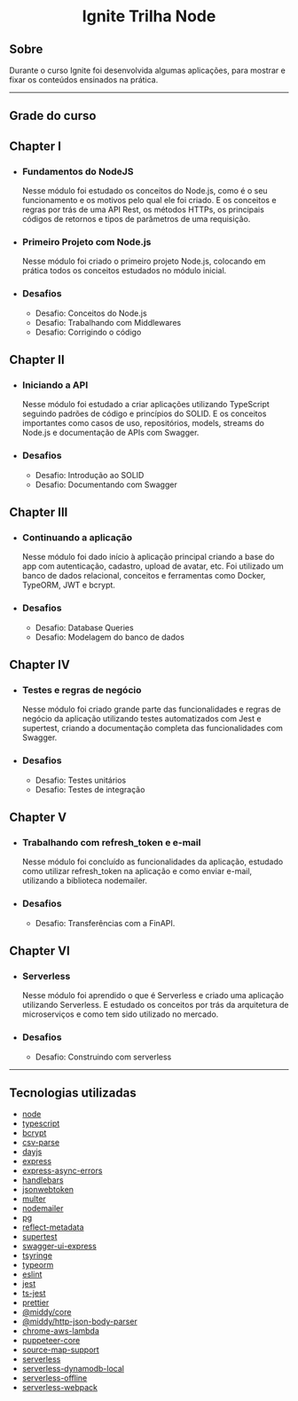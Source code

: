 <h1 align="center">
  Ignite Trilha Node
</h1>

## Sobre

Durante o curso Ignite foi desenvolvida algumas aplicações, para mostrar e fixar os conteúdos ensinados na prática.

---

## Grade do curso

## Chapter I

- ### Fundamentos do NodeJS

  Nesse módulo foi estudado os conceitos do Node.js, como é o seu funcionamento e os motivos pelo qual ele foi criado. E os conceitos e regras por trás de uma API Rest, os métodos HTTPs, os principais códigos de retornos e tipos de parâmetros de uma requisição.

- ### Primeiro Projeto com Node.js

  Nesse módulo foi criado o primeiro projeto Node.js, colocando em prática todos os conceitos estudados no módulo inicial.

- ### Desafios

  - Desafio: Conceitos do Node.js
  - Desafio: Trabalhando com Middlewares
  - Desafio: Corrigindo o código

## Chapter II

- ### Iniciando a API
  Nesse módulo foi estudado a criar aplicações utilizando TypeScript seguindo padrões de código e princípios do SOLID. E os conceitos importantes como casos de uso, repositórios, models, streams do Node.js e documentação de APIs com Swagger.

- ### Desafios
  - Desafio: Introdução ao SOLID
  - Desafio: Documentando com Swagger

## Chapter III

- ### Continuando a aplicação
  Nesse módulo foi dado início à aplicação principal criando a base do app com autenticação, cadastro, upload de avatar, etc. Foi utilizado um banco de dados relacional, conceitos e ferramentas como Docker, TypeORM, JWT e bcrypt.

- ### Desafios
  - Desafio: Database Queries
  - Desafio: Modelagem do banco de dados

## Chapter IV

- ### Testes e regras de negócio
  Nesse módulo foi criado grande parte das funcionalidades e regras de negócio da aplicação utilizando testes automatizados com Jest e supertest, criando a documentação completa das funcionalidades com Swagger.

- ### Desafios
  - Desafio: Testes unitários
  - Desafio: Testes de integração

## Chapter V
  
 - ### Trabalhando com refresh_token e e-mail
    Nesse módulo foi concluído as funcionalidades da aplicação, estudado como utilizar refresh_token na aplicação e como enviar e-mail, utilizando a biblioteca nodemailer.

 - ### Desafios
   - Desafio: Transferências com a FinAPI.

## Chapter VI

  - ### Serverless
    Nesse módulo foi aprendido o que é Serverless e criado uma aplicação utilizando Serverless. E estudado os conceitos por trás da arquitetura de microserviços e como tem sido utilizado no mercado.

  - ### Desafios 
    - Desafio: Construindo com serverless
  
---

## Tecnologias utilizadas

- [node](https://nodejs.org/en/)
- [typescript](https://www.typescriptlang.org/)
- [bcrypt](https://www.npmjs.com/package/bcrypt)
- [csv-parse](https://www.npmjs.com/package/csv-parse)
- [dayjs](https://day.js.org/)
- [express](https://expressjs.com/pt-br/)
- [express-async-errors](https://www.npmjs.com/package/express-async-errors)
- [handlebars](https://handlebarsjs.com/)
- [jsonwebtoken](https://www.npmjs.com/package/jsonwebtoken)
- [multer](https://www.npmjs.com/package/multer)
- [nodemailer](https://nodemailer.com/about/)
- [pg](https://www.npmjs.com/package/pg)
- [reflect-metadata](https://www.npmjs.com/package/reflect-metadata)
- [supertest](https://www.npmjs.com/package/supertest)
- [swagger-ui-express](https://www.npmjs.com/package/swagger-ui-express)
- [tsyringe](https://www.npmjs.com/package/tsyringe)
- [typeorm](https://typeorm.io/#/)
- [eslint](https://eslint.org/)
- [jest](https://jestjs.io/pt-BR/)
- [ts-jest](https://www.npmjs.com/package/ts-jest)
- [prettier](https://prettier.io/)
- [@middy/core](https://www.npmjs.com/package/@middy/core)
- [@middy/http-json-body-parser](https://www.npmjs.com/package/@middy/http-json-body-parser)
- [chrome-aws-lambda](https://www.npmjs.com/package/chrome-aws-lambda)
- [puppeteer-core](https://www.npmjs.com/package/puppeteer-core)
- [source-map-support](https://www.npmjs.com/package/source-map-support)
- [serverless](https://www.serverless.com/)
- [serverless-dynamodb-local](https://www.npmjs.com/package/serverless-dynamodb-local)
- [serverless-offline](https://www.npmjs.com/package/serverless-offline)
- [serverless-webpack](https://www.npmjs.com/package/serverless-webpack)